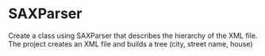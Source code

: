 # SAXParser
Create a class using SAXParser that describes the hierarchy of the XML file. The project creates an XML file and builds a tree (city, street name, house)
